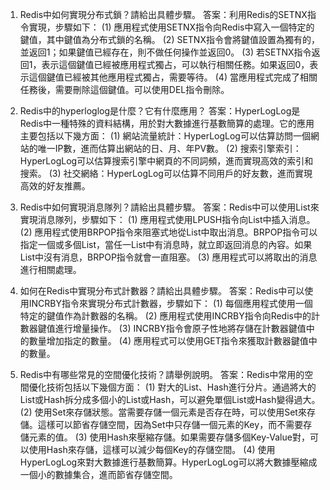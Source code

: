 1. Redis中如何實現分布式鎖？請給出具體步驟。
答案：利用Redis的SETNX指令實現，步驟如下：
(1) 應用程式使用SETNX指令向Redis中寫入一個特定的鍵值，其中鍵值為分布式鎖的名稱。
(2) SETNX指令會將鍵值設置為獨有的，並返回1；如果鍵值已經存在，則不做任何操作並返回0。
(3) 若SETNX指令返回1，表示這個鍵值已經被應用程式獨占，可以執行相關任務。如果返回0，表示這個鍵值已經被其他應用程式獨占，需要等待。
(4) 當應用程式完成了相關任務後，需要刪除這個鍵值。可以使用DEL指令刪除。

2. Redis中的hyperloglog是什麼？它有什麼應用？
答案：HyperLogLog是Redis中一種特殊的資料結構，用於對大數據進行基數簡算的處理。它的應用主要包括以下幾方面：
(1) 網站流量統計：HyperLogLog可以估算訪問一個網站的唯一IP數，進而估算出網站的日、月、年PV數。
(2) 搜索引擎索引：HyperLogLog可以估算搜索引擎中網頁的不同詞頻，進而實現高效的索引和搜索。
(3) 社交網絡：HyperLogLog可以估算不同用戶的好友數，進而實現高效的好友推薦。

3. Redis中如何實現消息隊列？請給出具體步驟。
答案：Redis中可以使用List來實現消息隊列，步驟如下：
(1) 應用程式使用LPUSH指令向List中插入消息。
(2) 應用程式使用BRPOP指令來阻塞式地從List中取出消息。BRPOP指令可以指定一個或多個List，當任一List中有消息時，就立即返回消息的內容。如果List中沒有消息，BRPOP指令就會一直阻塞。
(3) 應用程式可以將取出的消息進行相關處理。

4. 如何在Redis中實現分布式計數器？請給出具體步驟。
答案：Redis中可以使用INCRBY指令來實現分布式計數器，步驟如下：
(1) 每個應用程式使用一個特定的鍵值作為計數器的名稱。
(2) 應用程式使用INCRBY指令向Redis中的計數器鍵值進行增量操作。
(3) INCRBY指令會原子性地將存儲在計數器鍵值中的數量增加指定的數量。
(4) 應用程式可以使用GET指令來獲取計數器鍵值中的數量。

5. Redis中有哪些常見的空間優化技術？請舉例說明。
答案：Redis中常用的空間優化技術包括以下幾個方面：
(1) 對大的List、Hash進行分片。通過將大的List或Hash拆分成多個小的List或Hash，可以避免單個List或Hash變得過大。
(2) 使用Set來存儲狀態。當需要存儲一個元素是否存在時，可以使用Set來存儲。這樣可以節省存儲空間，因為Set中只存儲一個元素的Key，而不需要存儲元素的值。
(3) 使用Hash來壓縮存儲。如果需要存儲多個Key-Value對，可以使用Hash來存儲，這樣可以減少每個Key的存儲空間。
(4) 使用HyperLogLog來對大數據進行基數簡算。HyperLogLog可以將大數據壓縮成一個小的數據集合，進而節省存儲空間。
